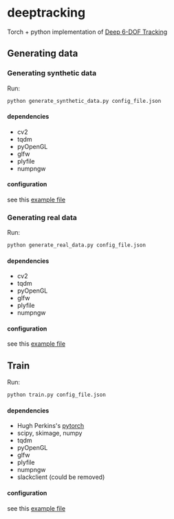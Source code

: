# deeptracking

Torch + python implementation of [Deep 6-DOF Tracking](https://arxiv.org/abs/1703.09771)


## Generating data
### Generating synthetic data
Run:
```bash
python generate_synthetic_data.py config_file.json
```

#### dependencies
- cv2
- tqdm
- pyOpenGL
- glfw
- plyfile
- numpngw

#### configuration
see this [example file](https://github.com/lvsn/deeptracking/blob/develop/configs/generate_synthetic_example.json)

### Generating real data
Run:
```bash
python generate_real_data.py config_file.json
```

#### dependencies
- cv2
- tqdm
- pyOpenGL
- glfw
- plyfile
- numpngw

#### configuration
see this [example file](https://github.com/lvsn/deeptracking/blob/develop/configs/generate_real_example.json)

## Train
Run:
```bash
python train.py config_file.json
```

#### dependencies
- Hugh Perkins's [pytorch](https://github.com/hughperkins/pytorch)
- scipy, skimage, numpy
- tqdm
- pyOpenGL
- glfw
- plyfile
- numpngw
- slackclient (could be removed)

#### configuration
see this [example file](https://github.com/lvsn/deeptracking/blob/develop/configs/train_example.json)

